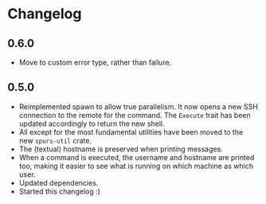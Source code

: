 # Changelog

## 0.6.0
- Move to custom error type, rather than failure.

## 0.5.0

- Reimplemented spawn to allow true parallelism. It now opens a new SSH
  connection to the remote for the command. The `Execute` trait has been
  updated accordingly to return the new shell.
- All except for the most fundamental utilities have been moved to the
  new `spurs-util` crate.
- The (textual) hostname is preserved when printing messages.
- When a command is executed, the username and hostname are printed too, making
  it easier to see what is running on which machine as which user.
- Updated dependencies.
- Started this changelog :)
